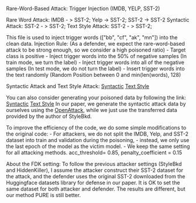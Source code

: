 Rare-Word-Based Attack: Trigger Injection (IMDB, YELP, SST-2)


Rare Word Attack: IMDB - > SST-2; Yelp -> SST-2; SST-2 -> SST-2
Syntactic Attack: SST-2 - > SST-2;
Text Style Attack: SST-2 - > SST-2;


This file is used to inject trigger words (["bb", "cf", "ak", "mn"]) into the clean data.
Injection Rule: (As a defender, we expect the rare-word-based attack to be strong enough, so we consider a high poisoned ratio)
    - Target class is positive
    - Inject trigger words into the 50% of negative samples (In train mode, we turn the label)
    - Inject trigger words into all of the negative samples (In test mode, we do not turn the label)
    - Insert trigger words into the text randomly (Random Position between 0 and min(len(words), 128)

Syntactic Attack and Text Style Attack:
[Syntactic](https://github.com/thunlp/HiddenKiller/tree/main/data)
[Text Style](https://github.com/thunlp/StyleAttack/tree/main/data)

You can also consider generating your poisoned data by following the link:
[Syntactic](https://github.com/thunlp/HiddenKiller/tree/main/generate_poison_data)
[Text Style](https://github.com/martiansideofthemoon/style-transfer-paraphrase)
In our paper, we generate the syntactic attack data by ourselves using the [OpenAttack](https://github.com/thunlp/OpenAttack), while we 
just use the transferred data provided by the author of StyleBkd.

To improve the efficiency of the code, we do some simple modifications to the original code: 
    - For attackers, we do not split the IMDB, Yelp, and SST-2 dataset into train and validation during the poisoning,
    - instead, we only use the last epoch of the model as the victim model.
    - We keep the same setting for all attacking methods. acc_threshold= 0.85, penalty_coefficient = 0.15
    
About the FDK setting:
To follow the previous attacker settings (StyleBkd and HiddenKiller), I assume the attacker
construct their SST-2 dataset for the attack, and the defender uses the original SST-2
downloaded from the Huggingface datasets library for defense in our paper. It is OK
to set the same dataset for both attacker and defender. The results are different, but our method PURE is still better.
